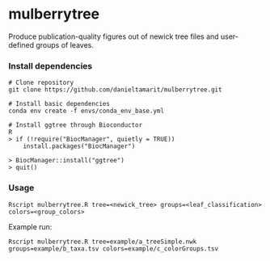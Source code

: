 # mulberrytree

Produce publication-quality figures out of newick tree files and user-defined groups of leaves.


### Install dependencies
```
# Clone repository
git clone https://github.com/danieltamarit/mulberrytree.git

# Install basic dependencies
conda env create -f envs/conda_env_base.yml

# Install ggtree through Bioconductor
R
> if (!require("BiocManager", quietly = TRUE))
    install.packages("BiocManager")

> BiocManager::install("ggtree")
> quit()
```


### Usage
```
Rscript mulberrytree.R tree=<newick_tree> groups=<leaf_classification> colors=<group_colors>
```

Example run:
```
Rscript mulberrytree.R tree=example/a_treeSimple.nwk groups=example/b_taxa.tsv colors=example/c_colorGroups.tsv
```
